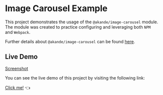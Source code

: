 # Image Carousel Example

This project demonstrates the usage of the `@akande/image-carousel` module. The module was created to practice configuring and leveraging both `NPM` and `Webpack`.

Further details about `@akande/image-carousel` can be found [here](https://www.npmjs.com/package/@akande/image-carousel).

## Live Demo

[Screenshot](https://github.com/Elliot-Akande/image-carousel-example/blob/main/project-screenshot.png?raw=true)

You can see the live demo of this project by visiting the following link:

[Click me!](https://elliot-akande.github.io/image-carousel-example/) :point_left:
